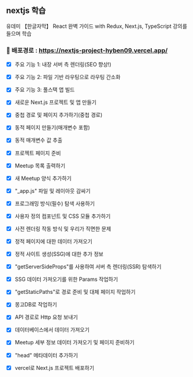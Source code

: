 ## nextjs 학습

유데미 【한글자막】 React 완벽 가이드 with Redux, Next.js, TypeScript 강의를 들으며 학습

### 📌 배포경로 : https://nextjs-project-hyben09.vercel.app/

- [x] 주요 기능 1: 내장 서버 측 렌더링(SEO 향상!)
- [x] 주요 기능 2: 파일 기반 라우팅으로 라우팅 간소화
- [x] 주요 기능 3: 풀스택 앱 빌드
- [x] 새로운 Next.js 프로젝트 및 앱 만들기
- [x] 중첩 경로 및 페이지 추가하기(중첩 경로)
- [x] 동적 페이지 만들기(매개변수 포함)
- [x] 동적 매개변수 값 추출
      <br/>

- [x] 프로젝트 페이지 준비
- [x] Meetup 목록 출력하기
- [x] 새 Meetup 양식 추가하기
- [x] "\_app.js" 파일 및 레이아웃 감싸기
- [x] 프로그래밍 방식(필수) 탐색 사용하기
- [x] 사용자 정의 컴포넌트 및 CSS 모듈 추가하기
- [x] 사전 렌더링 작동 방식 및 우리가 직면한 문제
- [x] 정적 페이지에 대한 데이터 가져오기
- [x] 정적 사이트 생성(SSG)에 대한 추가 정보
- [x] "getServerSideProps"를 사용하여 서버 측 렌더링(SSR) 탐색하기
- [x] SSG 데이터 가져오기를 위한 Params 작업하기
- [x] "getStaticPaths"로 경로 준비 및 대체 페이지 작업하기
- [x] 몽고DB로 작업하기
- [x] API 경로로 Http 요청 보내기
- [x] 데이터베이스에서 데이터 가져오기
- [x] Meetup 세부 정보 데이터 가져오기 및 페이지 준비하기
- [x] "head" 메타데이터 추가하기
- [x] vercel로 Next.js 프로젝트 배포하기
